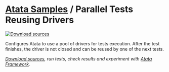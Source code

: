 # [Atata Samples](https://github.com/atata-framework/atata-samples) / Parallel Tests Reusing Drivers

[![Download sources](https://img.shields.io/badge/Download-sources-brightgreen.svg)](https://github.com/atata-framework/atata-samples/raw/main/_archives/ParallelTestsReusingDrivers.zip)

Configures Atata to use a pool of drivers for tests execution.
After the test finishes, the driver is not closed and can be reused by one of the next tests.

*[Download sources](https://github.com/atata-framework/atata-samples/raw/main/_archives/ParallelTestsReusingDrivers.zip), run tests, check results and experiment with [Atata Framework](https://atata.io).*